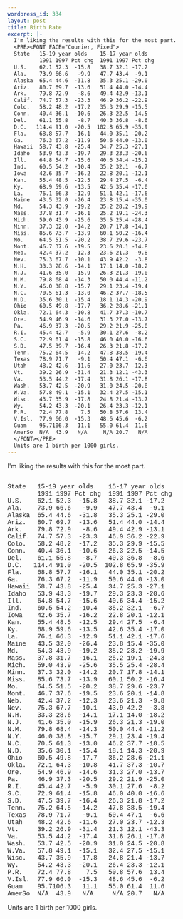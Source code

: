 ```yaml
--- 
wordpress_id: 334
layout: post
title: Birth Rate
excerpt: |-
  I'm liking the results with this for the most part.
  <PRE><FONT FACE="Courier, Fixed">
  State   15-19 year olds    15-17 year olds
          1991 1997 Pct chg  1991 1997 Pct chg
  U.S.    62.1 52.3  -15.8   38.7 32.1 -17.2
  Ala.    73.9 66.6   -9.9   47.7 43.4  -9.1
  Alaska  65.4 44.6  -31.8   35.3 25.1 -29.0
  Ariz.   80.7 69.7  -13.6   51.4 44.0 -14.4
  Ark.    79.8 72.9   -8.6   49.4 42.9 -13.1
  Calif.  74.7 57.3  -23.3   46.9 36.2 -22.9
  Colo.   58.2 48.2  -17.2   35.3 29.9 -15.5
  Conn.   40.4 36.1  -10.6   26.3 22.5 -14.5
  Del.    61.1 55.8   -8.7   40.3 36.8  -8.6
  D.C.   114.4 91.0  -20.5  102.8 65.9 -35.9
  Fla.    68.8 57.7  -16.1   44.0 35.1 -20.2
  Ga.     76.3 67.2  -11.9   50.6 44.0 -13.0
  Hawaii  58.7 43.8  -25.4   34.7 25.3 -27.1
  Idaho   53.9 43.3  -19.7   29.3 23.3 -20.6
  Ill.    64.8 54.7  -15.6   40.6 34.4 -15.2
  Ind.    60.5 54.2  -10.4   35.2 32.1  -6.7
  Iowa    42.6 35.7  -16.2   22.8 20.1 -12.1
  Kan.    55.4 48.5  -12.5   29.4 27.5  -6.4
  Ky.     68.9 59.6  -13.5   42.6 35.4 -17.0
  La.     76.1 66.3  -12.9   51.1 42.1 -17.6
  Maine   43.5 32.0  -26.4   23.8 15.4 -35.0
  Md.     54.3 43.9  -19.2   35.2 28.2 -19.9
  Mass.   37.8 31.7  -16.1   25.2 19.1 -24.3
  Mich.   59.0 43.9  -25.6   35.5 25.4 -28.4
  Minn.   37.3 32.0  -14.2   20.7 17.8 -14.1
  Miss.   85.6 73.7  -13.9   60.1 50.2 -16.4
  Mo.     64.5 51.5  -20.2   38.7 29.6 -23.7
  Mont.   46.7 37.6  -19.5   23.6 20.1 -14.8
  Neb.    42.4 37.2  -12.3   23.6 21.3  -9.8
  Nev.    75.3 67.7  -10.1   43.9 42.2  -3.8
  N.H.    33.3 28.6  -14.1   17.1 14.0 -18.2
  N.J.    41.6 35.0  -15.9   26.3 21.3 -19.0
  N.M.    79.8 68.4  -14.3   50.0 44.4 -11.2
  N.Y.    46.0 38.8  -15.7   29.1 23.4 -19.4
  N.C.    70.5 61.3  -13.0   46.2 37.7 -18.5
  N.D.    35.6 30.1  -15.4   18.1 14.3 -20.9
  Ohio    60.5 49.8  -17.7   36.2 28.6 -21.1
  Okla.   72.1 64.3  -10.8   41.7 37.3 -10.7
  Ore.    54.9 46.9  -14.6   31.3 27.0 -13.7
  Pa.     46.9 37.3  -20.5   29.2 21.9 -25.0
  R.I.    45.4 42.7   -5.9   30.1 27.6  -8.2
  S.C.    72.9 61.4  -15.8   46.0 40.0 -16.6
  S.D.    47.5 39.7  -16.4   26.3 21.8 -17.2
  Tenn.   75.2 64.5  -14.2   47.8 38.5 -19.4
  Texas   78.9 71.7   -9.1   50.4 47.1  -6.6
  Utah    48.2 42.6  -11.6   27.0 23.7 -12.3
  Vt.     39.2 26.9  -31.4   21.3 12.1 -43.3
  Va.     53.5 44.2  -17.4   31.8 26.1 -17.8
  Wash.   53.7 42.5  -20.9   31.0 24.5 -20.8
  W.Va.   57.8 49.1  -15.1   32.4 27.5 -15.1
  Wisc.   43.7 35.9  -17.8   24.8 21.4 -13.7
  Wy.     54.2 43.3  -20.1   26.4 23.3 -12.1
  P.R.    72.4 77.8    7.5   50.8 57.6  13.4
  V.Isl.  77.9 66.0  -15.3   48.6 45.6  -6.2
  Guam    95.7106.3   11.1   55.0 61.4  11.6
  AmerSo  N/A  43.9   N/A     N/A 20.7   N/A
  </FONT></PRE>
  Units are 1 birth per 1000 girls.
---
```

I'm liking the results with this for the most part.
<PRE><FONT FACE="Courier, Fixed">
State   15-19 year olds    15-17 year olds
        1991 1997 Pct chg  1991 1997 Pct chg
U.S.    62.1 52.3  -15.8   38.7 32.1 -17.2
Ala.    73.9 66.6   -9.9   47.7 43.4  -9.1
Alaska  65.4 44.6  -31.8   35.3 25.1 -29.0
Ariz.   80.7 69.7  -13.6   51.4 44.0 -14.4
Ark.    79.8 72.9   -8.6   49.4 42.9 -13.1
Calif.  74.7 57.3  -23.3   46.9 36.2 -22.9
Colo.   58.2 48.2  -17.2   35.3 29.9 -15.5
Conn.   40.4 36.1  -10.6   26.3 22.5 -14.5
Del.    61.1 55.8   -8.7   40.3 36.8  -8.6
D.C.   114.4 91.0  -20.5  102.8 65.9 -35.9
Fla.    68.8 57.7  -16.1   44.0 35.1 -20.2
Ga.     76.3 67.2  -11.9   50.6 44.0 -13.0
Hawaii  58.7 43.8  -25.4   34.7 25.3 -27.1
Idaho   53.9 43.3  -19.7   29.3 23.3 -20.6
Ill.    64.8 54.7  -15.6   40.6 34.4 -15.2
Ind.    60.5 54.2  -10.4   35.2 32.1  -6.7
Iowa    42.6 35.7  -16.2   22.8 20.1 -12.1
Kan.    55.4 48.5  -12.5   29.4 27.5  -6.4
Ky.     68.9 59.6  -13.5   42.6 35.4 -17.0
La.     76.1 66.3  -12.9   51.1 42.1 -17.6
Maine   43.5 32.0  -26.4   23.8 15.4 -35.0
Md.     54.3 43.9  -19.2   35.2 28.2 -19.9
Mass.   37.8 31.7  -16.1   25.2 19.1 -24.3
Mich.   59.0 43.9  -25.6   35.5 25.4 -28.4
Minn.   37.3 32.0  -14.2   20.7 17.8 -14.1
Miss.   85.6 73.7  -13.9   60.1 50.2 -16.4
Mo.     64.5 51.5  -20.2   38.7 29.6 -23.7
Mont.   46.7 37.6  -19.5   23.6 20.1 -14.8
Neb.    42.4 37.2  -12.3   23.6 21.3  -9.8
Nev.    75.3 67.7  -10.1   43.9 42.2  -3.8
N.H.    33.3 28.6  -14.1   17.1 14.0 -18.2
N.J.    41.6 35.0  -15.9   26.3 21.3 -19.0
N.M.    79.8 68.4  -14.3   50.0 44.4 -11.2
N.Y.    46.0 38.8  -15.7   29.1 23.4 -19.4
N.C.    70.5 61.3  -13.0   46.2 37.7 -18.5
N.D.    35.6 30.1  -15.4   18.1 14.3 -20.9
Ohio    60.5 49.8  -17.7   36.2 28.6 -21.1
Okla.   72.1 64.3  -10.8   41.7 37.3 -10.7
Ore.    54.9 46.9  -14.6   31.3 27.0 -13.7
Pa.     46.9 37.3  -20.5   29.2 21.9 -25.0
R.I.    45.4 42.7   -5.9   30.1 27.6  -8.2
S.C.    72.9 61.4  -15.8   46.0 40.0 -16.6
S.D.    47.5 39.7  -16.4   26.3 21.8 -17.2
Tenn.   75.2 64.5  -14.2   47.8 38.5 -19.4
Texas   78.9 71.7   -9.1   50.4 47.1  -6.6
Utah    48.2 42.6  -11.6   27.0 23.7 -12.3
Vt.     39.2 26.9  -31.4   21.3 12.1 -43.3
Va.     53.5 44.2  -17.4   31.8 26.1 -17.8
Wash.   53.7 42.5  -20.9   31.0 24.5 -20.8
W.Va.   57.8 49.1  -15.1   32.4 27.5 -15.1
Wisc.   43.7 35.9  -17.8   24.8 21.4 -13.7
Wy.     54.2 43.3  -20.1   26.4 23.3 -12.1
P.R.    72.4 77.8    7.5   50.8 57.6  13.4
V.Isl.  77.9 66.0  -15.3   48.6 45.6  -6.2
Guam    95.7106.3   11.1   55.0 61.4  11.6
AmerSo  N/A  43.9   N/A     N/A 20.7   N/A
</FONT></PRE>
Units are 1 birth per 1000 girls.
